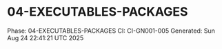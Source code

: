 # 04-EXECUTABLES-PACKAGES
Phase: 04-EXECUTABLES-PACKAGES
CI: CI-GN001-005
Generated: Sun Aug 24 22:41:21 UTC 2025

